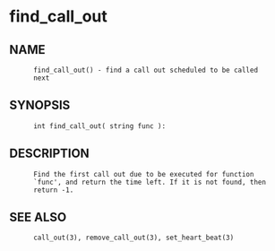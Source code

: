 # find_call_out
## NAME
          find_call_out() - find a call out scheduled to be called
          next

## SYNOPSIS
          int find_call_out( string func ):

## DESCRIPTION
          Find the first call out due to be executed for function
          `func', and return the time left. If it is not found, then
          return -1.

## SEE ALSO
          call_out(3), remove_call_out(3), set_heart_beat(3)
